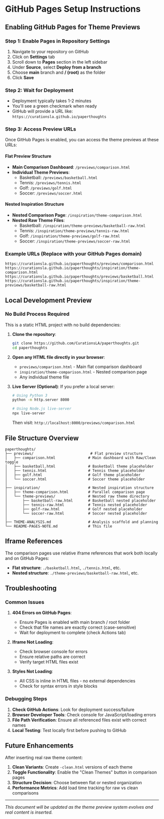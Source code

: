 # GitHub Pages Setup Instructions

## Enabling GitHub Pages for Theme Previews

### Step 1: Enable Pages in Repository Settings
1. Navigate to your repository on GitHub
2. Click on **Settings** tab
3. Scroll down to **Pages** section in the left sidebar
4. Under **Source**, select **Deploy from a branch**
5. Choose **main** branch and **/ (root)** as the folder
6. Click **Save**

### Step 2: Wait for Deployment
- Deployment typically takes 1-2 minutes
- You'll see a green checkmark when ready
- GitHub will provide a URL like: `https://curationsla.github.io/paperthoughts`

### Step 3: Access Preview URLs

Once GitHub Pages is enabled, you can access the theme previews at these URLs:

#### Flat Preview Structure
- **Main Comparison Dashboard**: `/previews/comparison.html`
- **Individual Theme Previews**:
  - Basketball: `/previews/basketball.html`
  - Tennis: `/previews/tennis.html`
  - Golf: `/previews/golf.html`
  - Soccer: `/previews/soccer.html`

#### Nested Inspiration Structure  
- **Nested Comparison Page**: `/inspiration/theme-comparison.html`
- **Nested Raw Theme Files**:
  - Basketball: `/inspiration/theme-previews/basketball-raw.html`
  - Tennis: `/inspiration/theme-previews/tennis-raw.html`
  - Golf: `/inspiration/theme-previews/golf-raw.html`
  - Soccer: `/inspiration/theme-previews/soccer-raw.html`

### Example URLs (Replace with your GitHub Pages domain)
```
https://curationsla.github.io/paperthoughts/previews/comparison.html
https://curationsla.github.io/paperthoughts/inspiration/theme-comparison.html
https://curationsla.github.io/paperthoughts/previews/basketball.html
https://curationsla.github.io/paperthoughts/inspiration/theme-previews/basketball-raw.html
```

## Local Development Preview

### No Build Process Required
This is a static HTML project with no build dependencies:

1. **Clone the repository**:
   ```bash
   git clone https://github.com/CurationsLA/paperthoughts.git
   cd paperthoughts
   ```

2. **Open any HTML file directly in your browser**:
   - `previews/comparison.html` - Main flat comparison dashboard
   - `inspiration/theme-comparison.html` - Nested comparison page
   - Any individual theme file

3. **Live Server (Optional)**:
   If you prefer a local server:
   ```bash
   # Using Python 3
   python -m http.server 8000
   
   # Using Node.js live-server
   npx live-server
   ```
   Then visit: `http://localhost:8000/previews/comparison.html`

## File Structure Overview

```
paperthoughts/
├── previews/                          # Flat preview structure
│   ├── comparison.html               # Main dashboard with Raw/Clean toggle
│   ├── basketball.html               # Basketball theme placeholder
│   ├── tennis.html                   # Tennis theme placeholder  
│   ├── golf.html                     # Golf theme placeholder
│   └── soccer.html                   # Soccer theme placeholder
│
├── inspiration/                      # Nested inspiration structure
│   ├── theme-comparison.html         # Parallel comparison page
│   └── theme-previews/               # Nested raw theme directory
│       ├── basketball-raw.html       # Basketball nested placeholder
│       ├── tennis-raw.html           # Tennis nested placeholder
│       ├── golf-raw.html             # Golf nested placeholder
│       └── soccer-raw.html           # Soccer nested placeholder
│
├── THEME-ANALYSIS.md                 # Analysis scaffold and planning
└── README-PAGES-NOTE.md              # This file
```

## Iframe References

The comparison pages use relative iframe references that work both locally and on GitHub Pages:

- **Flat structure**: `./basketball.html`, `./tennis.html`, etc.
- **Nested structure**: `./theme-previews/basketball-raw.html`, etc.

## Troubleshooting

### Common Issues

1. **404 Errors on GitHub Pages**:
   - Ensure Pages is enabled with main branch / root folder
   - Check that file names are exactly correct (case-sensitive)
   - Wait for deployment to complete (check Actions tab)

2. **Iframe Not Loading**:
   - Check browser console for errors
   - Ensure relative paths are correct
   - Verify target HTML files exist

3. **Styles Not Loading**:
   - All CSS is inline in HTML files - no external dependencies
   - Check for syntax errors in style blocks

### Debugging Steps

1. **Check GitHub Actions**: Look for deployment success/failure
2. **Browser Developer Tools**: Check console for JavaScript/loading errors  
3. **File Path Verification**: Ensure all referenced files exist with correct names
4. **Local Testing**: Test locally first before pushing to GitHub

## Future Enhancements

After inserting real raw theme content:

1. **Clean Variants**: Create `-clean.html` versions of each theme
2. **Toggle Functionality**: Enable the "Clean Themes" button in comparison pages
3. **Structure Decision**: Choose between flat or nested organization
4. **Performance Metrics**: Add load time tracking for raw vs clean comparisons

---

*This document will be updated as the theme preview system evolves and real content is inserted.*